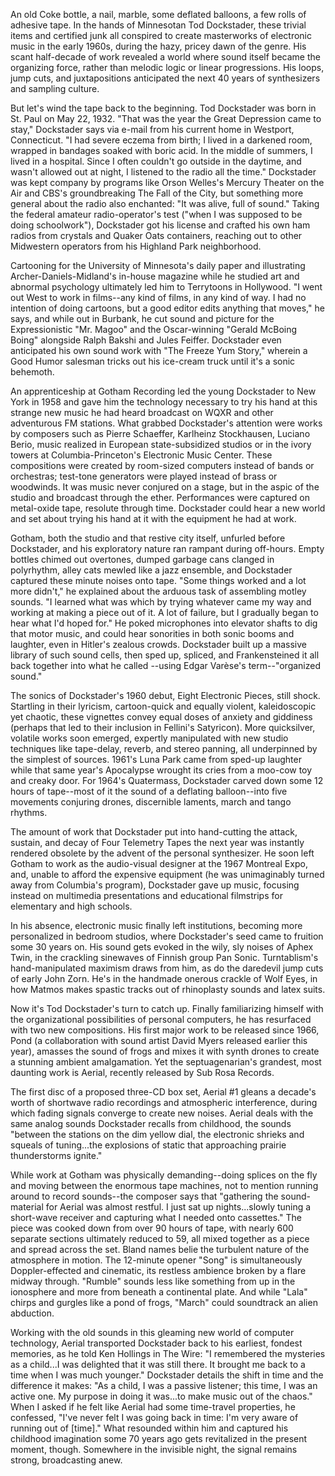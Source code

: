 An old Coke bottle, a nail, marble, some deflated balloons, a few rolls of adhesive tape. In the hands of Minnesotan Tod Dockstader, these trivial items and certified junk all conspired to create masterworks of electronic music in the early 1960s, during the hazy, pricey dawn of the genre. His scant half-decade of work revealed a world where sound itself became the organizing force, rather than melodic logic or linear progressions. His loops, jump cuts, and juxtapositions anticipated the next 40 years of synthesizers and sampling culture.


But let's wind the tape back to the beginning. Tod Dockstader was born in St. Paul on May 22, 1932. "That was the year the Great Depression came to stay," Dockstader says via e-mail from his current home in Westport, Connecticut. "I had severe eczema from birth; I lived in a darkened room, wrapped in bandages soaked with boric acid. In the middle of summers, I lived in a hospital. Since I often couldn't go outside in the daytime, and wasn't allowed out at night, I listened to the radio all the time." Dockstader was kept company by programs like Orson Welles's Mercury Theater on the Air and CBS's groundbreaking The Fall of the City, but something more general about the radio also enchanted: "It was alive, full of sound." Taking the federal amateur radio-operator's test ("when I was supposed to be doing schoolwork"), Dockstader got his license and crafted his own ham radios from crystals and Quaker Oats containers, reaching out to other Midwestern operators from his Highland Park neighborhood.

Cartooning for the University of Minnesota's daily paper and illustrating Archer-Daniels-Midland's in-house magazine while he studied art and abnormal psychology ultimately led him to Terrytoons in Hollywood. "I went out West to work in films--any kind of films, in any kind of way. I had no intention of doing cartoons, but a good editor edits anything that moves," he says, and while out in Burbank, he cut sound and picture for the Expressionistic "Mr. Magoo" and the Oscar-winning "Gerald McBoing Boing" alongside Ralph Bakshi and Jules Feiffer. Dockstader even anticipated his own sound work with "The Freeze Yum Story," wherein a Good Humor salesman tricks out his ice-cream truck until it's a sonic behemoth.


An apprenticeship at Gotham Recording led the young Dockstader to New York in 1958 and gave him the technology necessary to try his hand at this strange new music he had heard broadcast on WQXR and other adventurous FM stations. What grabbed Dockstader's attention were works by composers such as Pierre Schaeffer, Karlheinz Stockhausen, Luciano Berio, music realized in European state-subsidized studios or in the ivory towers at Columbia-Princeton's Electronic Music Center. These compositions were created by room-sized computers instead of bands or orchestras; test-tone generators were played instead of brass or woodwinds. It was music never conjured on a stage, but in the aspic of the studio and broadcast through the ether. Performances were captured on metal-oxide tape, resolute through time. Dockstader could hear a new world and set about trying his hand at it with the equipment he had at work.

Gotham, both the studio and that restive city itself, unfurled before Dockstader, and his exploratory nature ran rampant during off-hours. Empty bottles chimed out overtones, dumped garbage cans clanged in polyrhythm, alley cats mewled like a jazz ensemble, and Dockstader captured these minute noises onto tape. "Some things worked and a lot more didn't," he explained about the arduous task of assembling motley sounds. "I learned what was which by trying whatever came my way and working at making a piece out of it. A lot of failure, but I gradually began to hear what I'd hoped for." He poked microphones into elevator shafts to dig that motor music, and could hear sonorities in both sonic booms and laughter, even in Hitler's zealous crowds. Dockstader built up a massive library of such sound cells, then sped up, spliced, and Frankensteined it all back together into what he called --using Edgar Varèse's term--"organized sound."

The sonics of Dockstader's 1960 debut, Eight Electronic Pieces, still shock. Startling in their lyricism, cartoon-quick and equally violent, kaleidoscopic yet chaotic, these vignettes convey equal doses of anxiety and giddiness (perhaps that led to their inclusion in Fellini's Satyricon). More quicksilver, volatile works soon emerged, expertly manipulated with new studio techniques like tape-delay, reverb, and stereo panning, all underpinned by the simplest of sources. 1961's Luna Park came from sped-up laughter while that same year's Apocalypse wrought its cries from a moo-cow toy and creaky door. For 1964's Quatermass, Dockstader carved down some 12 hours of tape--most of it the sound of a deflating balloon--into five movements conjuring drones, discernible laments, march and tango rhythms.

The amount of work that Dockstader put into hand-cutting the attack, sustain, and decay of Four Telemetry Tapes the next year was instantly rendered obsolete by the advent of the personal synthesizer. He soon left Gotham to work as the audio-visual designer at the 1967 Montreal Expo, and, unable to afford the expensive equipment (he was unimaginably turned away from Columbia's program), Dockstader gave up music, focusing instead on multimedia presentations and educational filmstrips for elementary and high schools.


In his absence, electronic music finally left institutions, becoming more personalized in bedroom studios, where Dockstader's seed came to fruition some 30 years on. His sound gets evoked in the wily, sly noises of Aphex Twin, in the crackling sinewaves of Finnish group Pan Sonic. Turntablism's hand-manipulated maximism draws from him, as do the daredevil jump cuts of early John Zorn. He's in the handmade onerous crackle of Wolf Eyes, in how Matmos makes spastic tracks out of rhinoplasty sounds and latex suits.

Now it's Tod Dockstader's turn to catch up. Finally familiarizing himself with the organizational possibilities of personal computers, he has resurfaced with two new compositions. His first major work to be released since 1966, Pond (a collaboration with sound artist David Myers released earlier this year), amasses the sound of frogs and mixes it with synth drones to create a stunning ambient amalgamation. Yet the septuagenarian's grandest, most daunting work is Aerial, recently released by Sub Rosa Records.

The first disc of a proposed three-CD box set, Aerial #1 gleans a decade's worth of shortwave radio recordings and atmospheric interference, during which fading signals converge to create new noises. Aerial deals with the same analog sounds Dockstader recalls from childhood, the sounds "between the stations on the dim yellow dial, the electronic shrieks and squeals of tuning...the explosions of static that approaching prairie thunderstorms ignite."

While work at Gotham was physically demanding--doing splices on the fly and moving between the enormous tape machines, not to mention running around to record sounds--the composer says that "gathering the sound-material for Aerial was almost restful. I just sat up nights...slowly tuning a short-wave receiver and capturing what I needed onto cassettes." The piece was cooked down from over 90 hours of tape, with nearly 600 separate sections ultimately reduced to 59, all mixed together as a piece and spread across the set. Bland names belie the turbulent nature of the atmosphere in motion. The 12-minute opener "Song" is simultaneously Doppler-effected and cinematic, its restless ambience broken by a flare midway through. "Rumble" sounds less like something from up in the ionosphere and more from beneath a continental plate. And while "Lala" chirps and gurgles like a pond of frogs, "March" could soundtrack an alien abduction.


Working with the old sounds in this gleaming new world of computer technology, Aerial transported Dockstader back to his earliest, fondest memories, as he told Ken Hollings in The Wire: "I remembered the mysteries as a child...I was delighted that it was still there. It brought me back to a time when I was much younger." Dockstader details the shift in time and the difference it makes: "As a child, I was a passive listener; this time, I was an active one. My purpose in doing it was...to make music out of the chaos." When I asked if he felt like Aerial had some time-travel properties, he confessed, "I've never felt I was going back in time: I'm very aware of running out of [time]." What resounded within him and captured his childhood imagination some 70 years ago gets revitalized in the present moment, though. Somewhere in the invisible night, the signal remains strong, broadcasting anew.